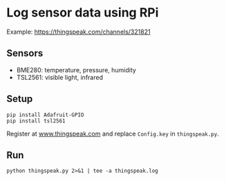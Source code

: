 # Log sensor data using RPi
Example: https://thingspeak.com/channels/321821
## Sensors
- BME280: temperature, pressure, humidity
- TSL2561: visible light, infrared

## Setup
~~~
pip install Adafruit-GPIO
pip install tsl2561
~~~
Register at www.thingspeak.com and replace `Config.key` in `thingspeak.py`.

## Run
~~~
python thingspeak.py 2>&1 | tee -a thingspeak.log
~~~
